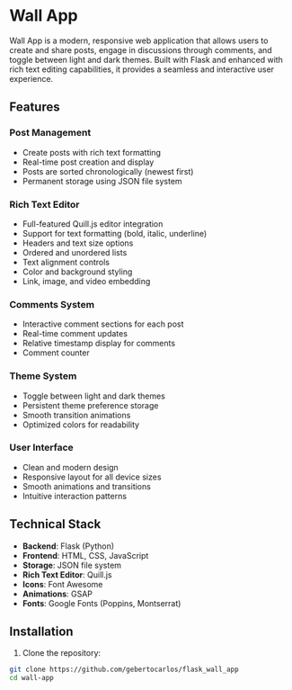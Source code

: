 # Wall App

Wall App is a modern, responsive web application that allows users to create and share posts, engage in discussions through comments, and toggle between light and dark themes. Built with Flask and enhanced with rich text editing capabilities, it provides a seamless and interactive user experience.

## Features

### Post Management
- Create posts with rich text formatting
- Real-time post creation and display
- Posts are sorted chronologically (newest first)
- Permanent storage using JSON file system

### Rich Text Editor
- Full-featured Quill.js editor integration
- Support for text formatting (bold, italic, underline)
- Headers and text size options
- Ordered and unordered lists
- Text alignment controls
- Color and background styling
- Link, image, and video embedding

### Comments System
- Interactive comment sections for each post
- Real-time comment updates
- Relative timestamp display for comments
- Comment counter

### Theme System
- Toggle between light and dark themes
- Persistent theme preference storage
- Smooth transition animations
- Optimized colors for readability

### User Interface
- Clean and modern design
- Responsive layout for all device sizes
- Smooth animations and transitions
- Intuitive interaction patterns

## Technical Stack

- **Backend**: Flask (Python)
- **Frontend**: HTML, CSS, JavaScript
- **Storage**: JSON file system
- **Rich Text Editor**: Quill.js
- **Icons**: Font Awesome
- **Animations**: GSAP
- **Fonts**: Google Fonts (Poppins, Montserrat)

## Installation

1. Clone the repository:
```bash
git clone https://github.com/gebertocarlos/flask_wall_app
cd wall-app
